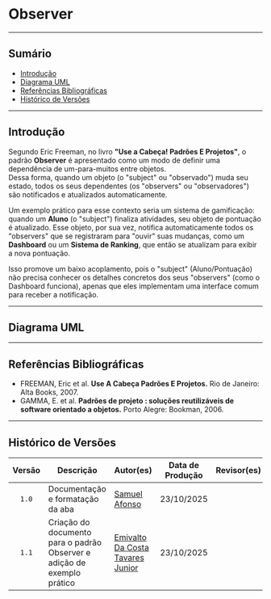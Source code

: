 # Observer

---
## Sumário
- [Introdução](#introdução)
- [Diagrama UML](#diagrama)
- [Referências Bibliográficas](#referencias-bibliográficas)
- [Histórico de Versões](#histórico-de-versões)

---

## Introdução

Segundo Eric Freeman, no livro __"Use a Cabeça! Padrões E Projetos"__, o padrão __Observer__ é apresentado como um modo de definir uma dependência de um-para-muitos entre objetos.<br>
Dessa forma, quando um objeto (o "subject" ou "observado") muda seu estado, todos os seus dependentes (os "observers" ou "observadores") são notificados e atualizados automaticamente.

Um exemplo prático para esse contexto seria um sistema de gamificação: quando um **Aluno** (o "subject") finaliza atividades, seu objeto de pontuação é atualizado. Esse objeto, por sua vez, notifica automaticamente todos os "observers" que se registraram para "ouvir" suas mudanças, como um **Dashboard** ou um **Sistema de Ranking**, que então se atualizam para exibir a nova pontuação.

Isso promove um baixo acoplamento, pois o "subject" (Aluno/Pontuação) não precisa conhecer os detalhes concretos dos seus "observers" (como o Dashboard funciona), apenas que eles implementam uma interface comum para receber a notificação.

---

## Diagrama UML


---

## Referências Bibliográficas

- FREEMAN, Eric et al. __Use A Cabeça Padrões E Projetos.__ Rio de Janeiro: Alta Books, 2007.
- GAMMA, E. et al. __Padrões de projeto : soluções reutilizáveis de software orientado a objetos.__ Porto Alegre: Bookman, 2006.

---

## Histórico de Versões

| Versão | Descrição | Autor(es) | Data de Produção | Revisor(es) | Data de Revisão | Incremento do Revisor |
| :----: | --------- | --------- | :--------------: | ----------- | :-------------: | :-------------------: |
| `1.0` | Documentação e formatação da aba  | [Samuel Afonso](https://github.com/SamuelAfonso) | 23/10/2025 | | | |
| `1.1` | Criação do documento para o padrão Observer e adição de exemplo prático | [Emivalto Da Costa Tavares Junior](https://github.com/EmivaltoJrr) | 23/10/2025 | | | |